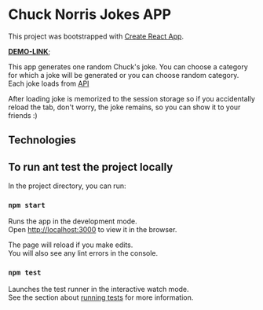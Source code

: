 # Chuck Norris Jokes APP

This project was bootstrapped with [Create React App](https://github.com/facebook/create-react-app).

**[DEMO-LINK](https://masha-girya.github.io/chuck-norris-jokes)**;

This app generates one random Chuck's joke. You can choose a category for which a joke will be generated or you can choose random category.
Each joke loads from [API](https://api.chucknorris.io/#!)

After loading joke is memorized to the session storage so if you accidentally reload the tab, don't worry, the joke remains, so you can show it to your friends :)

## Technologies

## To run ant test the project locally

In the project directory, you can run:

### `npm start`

Runs the app in the development mode.\
Open [http://localhost:3000](http://localhost:3000) to view it in the browser.

The page will reload if you make edits.\
You will also see any lint errors in the console.

### `npm test`

Launches the test runner in the interactive watch mode.\
See the section about [running tests](https://facebook.github.io/create-react-app/docs/running-tests) for more information.
